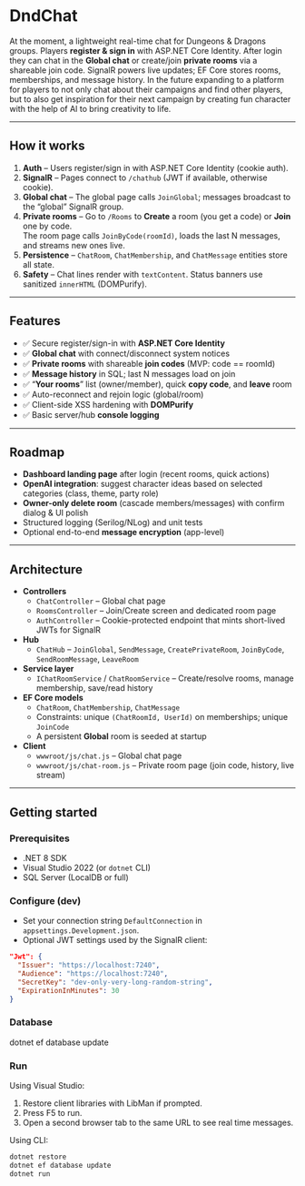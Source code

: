# DndChat

At the moment, a lightweight real-time chat for Dungeons & Dragons groups.  Players **register & sign in** with ASP.NET Core Identity. After login they can chat in the **Global chat** or create/join **private rooms** via a shareable join code. SignalR powers live updates; EF Core stores rooms, memberships, and message history. In the future expanding to a platform for players to not only chat about their campaigns and find other players, but to also get inspiration for their next campaign by creating fun character with the help of AI to bring creativity to life.

---

## How it works

1. **Auth** – Users register/sign in with ASP.NET Core Identity (cookie auth).
2. **SignalR** – Pages connect to `/chathub` (JWT if available, otherwise cookie).
3. **Global chat** – The global page calls `JoinGlobal`; messages broadcast to the “global” SignalR group.
4. **Private rooms** – Go to `/Rooms` to **Create** a room (you get a code) or **Join** one by code.  
   The room page calls `JoinByCode(roomId)`, loads the last N messages, and streams new ones live.
5. **Persistence** – `ChatRoom`, `ChatMembership`, and `ChatMessage` entities store all state.
6. **Safety** – Chat lines render with `textContent`. Status banners use sanitized `innerHTML` (DOMPurify).

---

## Features

- ✅ Secure register/sign-in with **ASP.NET Core Identity**
- ✅ **Global chat** with connect/disconnect system notices
- ✅ **Private rooms** with shareable **join codes** (MVP: code == roomId)
- ✅ **Message history** in SQL; last N messages load on join
- ✅ “**Your rooms**” list (owner/member), quick **copy code**, and **leave** room
- ✅ Auto-reconnect and rejoin logic (global/room)
- ✅ Client-side XSS hardening with **DOMPurify**
- ✅ Basic server/hub **console logging**

---

## Roadmap

- **Dashboard landing page** after login (recent rooms, quick actions)
- **OpenAI integration**: suggest character ideas based on selected categories (class, theme, party role)
- **Owner-only delete room** (cascade members/messages) with confirm dialog & UI polish
- Structured logging (Serilog/NLog) and unit tests
- Optional end-to-end **message encryption** (app-level)

---

## Architecture

- **Controllers**
  - `ChatController` – Global chat page
  - `RoomsController` – Join/Create screen and dedicated room page
  - `AuthController` – Cookie-protected endpoint that mints short-lived JWTs for SignalR
- **Hub**
  - `ChatHub` – `JoinGlobal`, `SendMessage`, `CreatePrivateRoom`, `JoinByCode`, `SendRoomMessage`, `LeaveRoom`
- **Service layer**
  - `IChatRoomService` / `ChatRoomService` – Create/resolve rooms, manage membership, save/read history
- **EF Core models**
  - `ChatRoom`, `ChatMembership`, `ChatMessage`
  - Constraints: unique `(ChatRoomId, UserId)` on memberships; unique `JoinCode`
  - A persistent **Global** room is seeded at startup
- **Client**
  - `wwwroot/js/chat.js` – Global chat page
  - `wwwroot/js/chat-room.js` – Private room page (join code, history, live stream)

---

## Getting started

### Prerequisites

- .NET 8 SDK  
- Visual Studio 2022 (or `dotnet` CLI)  
- SQL Server (LocalDB or full)

### Configure (dev)

- Set your connection string `DefaultConnection` in `appsettings.Development.json`.
- Optional JWT settings used by the SignalR client:

```json
"Jwt": {
  "Issuer": "https://localhost:7240",
  "Audience": "https://localhost:7240",
  "SecretKey": "dev-only-very-long-random-string",
  "ExpirationInMinutes": 30
}
```

### Database 

dotnet ef database update

### Run

Using Visual Studio:
1. Restore client libraries with LibMan if prompted.
2. Press F5 to run.
3. Open a second browser tab to the same URL to see real time messages.

Using CLI:
```bash
dotnet restore
dotnet ef database update 
dotnet run
```

